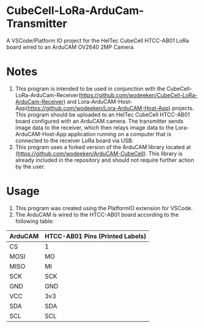 # CubeCell-LoRa-ArduCam-Transmitter

A VSCode/Platform IO project for the HelTec CubeCell HTCC-AB01 LoRa board wired to an ArduCAM OV2640 2MP Camera. 

# Notes

1. This program is intended to be used in conjunction with the CubeCell-LoRa-ArduCam-Receiver(https://github.com/wodeeken/CubeCell-LoRa-ArduCam-Receiver) and Lora-ArduCAM-Host-App(https://github.com/wodeeken/Lora-ArduCAM-Host-App) projects. This program should be uploaded to an HelTec CubeCell HTCC-AB01 board configured with an ArduCAM camera. The transmitter sends image data to the receiver, which then relays image data to the Lora-ArduCAM-Host-App application running on a computer that is connected to the receiver LoRa board via USB.
2. This program uses a forked version of the ArduCAM library located at (https://github.com/wodeeken/ArduCAM-CubeCell). This library is already included in the repository and should not require further action by the user.
# Usage 

1. This program was created using the PlatformIO extension for VSCode.
2. The ArduCAM is wired to the HTCC-AB01 board according to the following table:

| ArduCAM | HTCC-AB01 Pins (Printed Labels) |
|---------|---------------------------------|
| CS      | 1                               |
| MOSI    | MO                              |
| MISO    | MI                              |
| SCK     | SCK                             |
| GND     | GND                             |
| VCC     | 3v3                             |
| SDA     | SDA                             |
| SCL     | SCL                             |


